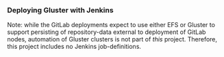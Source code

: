 ### Deploying Gluster with Jenkins

Note: while the GitLab deployments expect to use either EFS or Gluster to support persisting of repository-data external to deployment of GitLab nodes, automation of Gluster clusters is not part of _this_ project. Therefore, this project includes no Jenkins job-definitions.
